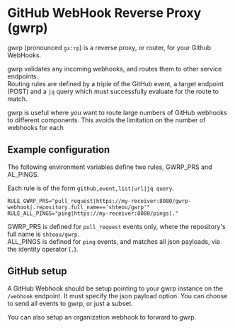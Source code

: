 # GitHub WebHook Reverse Proxy (gwrp)

gwrp (pronounced `gɜ:rp`) is a reverse proxy, or router, for your Github WebHooks.

gwrp validates any incoming webhooks, and routes them to other service endpoints.  
Routing rules are defined by a triple of the GitHub event, a target endpoint (POST)
and a `jq` query which must successfully evaluate for the route to match.

gwrp is useful where you want to route large numbers of GitHub webhooks to different components. This
avoids the limitation on the number of webhooks for each

## Example configuration

The following environment variables define two rules, GWRP_PRS and AL_PINGS.

Each rule is of the form `github,event,list|url|jq query`.

```
RULE_GWRP_PRS="pull_request|https://my-receiver:8080/gwrp-webhook|.repository.full_name=='shteou/gwrp'"
RULE_ALL_PINGS="ping|https://my-receiver:8080/pings|."
```

GWRP_PRS is defined for `pull_request` events only, where the repository's full name is `shteou/gwrp`.  
ALL_PINGS is defined for `ping` events, and matches all json payloads, via the identity operator (`.`).

## GitHub setup

A GitHub Webhook should be setup pointing to your gwrp instance on the `/webhook` endpoint. It must specify
the json payload option. You can choose to send all events to gwrp, or just a subset.

You can also setup an organization webhook to forward to gwrp.

